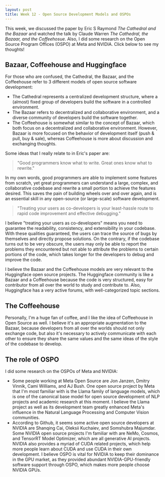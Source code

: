 ```yaml
---
layout: post
title: Week 12 - Open Source Development Models and OSPOs
---
```


This week, we discussed the paper by Eric S Raymond *The Cathedral and the Bazaar* and watched the talk by Claude Warren *The Cathedral, the Bazaar, and the Coffeehosue*. Also, I did some research on the Open Source Program Offices (OSPO) at Meta and NVIDIA. Click below to see my thoughts!
<!--more-->

## Bazaar, Coffeehouse and Huggingface
For those who are confused, the Cathedral, the Bazaar, and the Coffeehouse refer to 3 different models of open source software development:
- The Cathedral represents a centralized development structure, where a (almost) fixed group of developers build the software in a controlled environment.
- The Bazaar refers to decentralized and collaborative environment, and a diverse community of developers build the software together.
- The Coffeehouse is somewhat similar to the concept of Bazaar, which both focus on a decentralized and collaborative environment. However, Bazaar is more focused on the behavior of development itself (push & pull, buy & sale), whereas Coffeehouse is more about discussion and exchanging thoughts.

Some ideas that I really relate to in Eric's paper are: 
> "Good programmers know what to write. Great ones know what to rewrite."   

In my own words, good programmers are able to implement some features from scratch, yet great programmers can understand a large, complex, and collaborative codebase and rewrite a small portion to achieve the features desired. This saves the pain of building wheels over and over again, and is an essential skill in any open-source (or large-scale) software development.
> "Treating your users as co-developers is your least-hassle route to rapid code improvement and effective debugging." 

I believe "treating your users as co-developers" means you need to guarantee the readability, consistency, and extensibility in your codebase. With these qualities guaranteed, the users can trace the source of bugs by themselves and directly propose solutions. On the contrary, if the codebase turns out to be very obscure, the users may only be able to report the problems they encountered but not able to attribute the problems to certain portions of the code, which takes longer for the developers to debug and improve the code.

I believe the Bazaar and the Coffeehouse models are very relevant to the Huggingface open source projects. The Huggingface community is like a Bazaar and a Coffeehouse because the code is very structured, easy for contributor from all over the world to study and contribute to. Also, Huggingface has a very active forums, with well-categorized topic sections.

## The Coffeehouse
Personally, I'm a huge fan of coffee, and I like the idea of Coffeehouse in Open Source as well. I believe it's an appropriate augmentation to the Bazaar, because developers from all over the worlds should not only exchange code, but also it's necessary to actively communicate with each other to ensure they share the same values and the same ideas of the style of the codebase to develop.

## The role of OSPO
I did some research on the OSPOs of Meta and NVIDIA:
- Some people working at Meta Open Source are Jon Janzen, Dmitry Vinnik, Cami Williams, and AJ Bush. One open source project by Meta that I'm most familiar with is the Llama family of language models, which is one of the canonical base model for open source development of NLP projects and academic research at this moment. I believe the Llama project as well as its development team greatly enhanced Meta's influence in the Natural Language Processing and Computer Vision communities.
- According to Github, it seems some active open source developers at NVIDIA are Shanqing Cai, Oleksii Kuchaiev, and Somshubra Majumdar. Some NVIDIA open source projects I'm familiar with are NeMo, Cosmos, and TensorRT Model Optimizer, which are all generative AI projects. NVIDIA also provides a myriad of CUDA related projects, which help more people learn about CUDA and use CUDA in their own development. I believe OSPO is vital for NVIDIA to keep their dominance in the GPU market, as they provided abundant NVIDIA-GPU-friendly software support through OSPO, which makes more people choose NVIDIA GPUs.